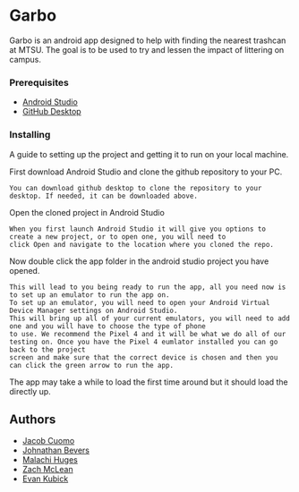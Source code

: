 # Garbo
Garbo is an android app designed to help with finding the nearest trashcan at MTSU.
The goal is to be used to try and lessen the impact of littering on campus.
### Prerequisites

- [Android Studio](https://developer.android.com/)
- [GitHub Desktop](https://desktop.github.com/)
### Installing

A guide to setting up the project and getting it to run on your local machine.

First download Android Studio and clone the github repository to your PC.

    You can download github desktop to clone the repository to your desktop. If needed, it can be downloaded above.

Open the cloned project in Android Studio

    When you first launch Android Studio it will give you options to create a new project, or to open one, you will need to 
    click Open and navigate to the location where you cloned the repo.

Now double click the app folder in the android studio project you have opened.

    This will lead to you being ready to run the app, all you need now is to set up an emulator to run the app on.
    To set up an emulator, you will need to open your Android Virtual Device Manager settings on Android Studio.
    This will bring up all of your current emulators, you will need to add one and you will have to choose the type of phone
    to use. We recommend the Pixel 4 and it will be what we do all of our testing on. Once you have the Pixel 4 eumlator installed you can go back to the project
    screen and make sure that the correct device is chosen and then you can click the green arrow to run the app.
The app may take a while to load the first time around but it should load the directly up.


## Authors
   - [Jacob Cuomo](https://github.com/bobcat4848)
   - [Johnathan Bevers](https://github.com/JohnathanBevers)
   - [Malachi Huges](https://github.com/malhughes)
   - [Zach McLean](https://github.com/ZachMcLean)
   - [Evan Kubick](https://github.com/sandpapersocks)
